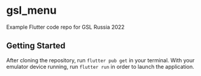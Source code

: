 # gsl_menu

Example Flutter code repo for GSL Russia 2022 

## Getting Started

After cloning the repository, run `flutter pub get` in your terminal. With your emulator device running, run `flutter run` in order to launch the application. 
